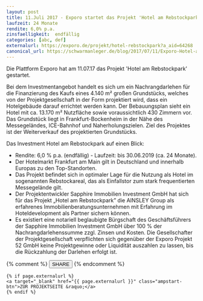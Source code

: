 ```yaml
---
layout: post
title: 11.Juli 2017 - Exporo startet das Projekt 'Hotel am Rebstockpark'
laufzeit: 24 Monate
rendite: 6,0% p.a.
zinsfaelligkeit:  endfällig
categories: [abc, def]
externalurl: https://exporo.de/projekt/hotel-rebstockpark?a_aid=64268
canonical_url: https://schwarmanleger.de/blog/2017/07/11/Exporo-Hotel-am-Rebstockpark.html
---
```


<p>Die Plattform Exporo hat am 11.07.17 das Projekt 'Hotel am Rebstockpark' gestartet.</p>

<p>Bei dem Investmentangebot handelt es sich um ein Nachrangdarlehen für die Finanzierung des Kaufs eines
4.140 m² großen Grundstücks, welches von der Projektgesellschaft in der Form projektiert wird, dass ein Hotelgebäude darauf errichtet werden kann. Der Bebauungsplan sieht ein Hotel mit ca. 13.170 m² Nutzfläche sowie voraussichtlich 430 Zimmern vor. Das Grundstück liegt in Frankfurt-Bockenheim in der Nähe des Messegeländes, ICE-Bahnhof und Naherholungszielen. Ziel des Projektes ist der Weiterverkauf des projektierten Grundstücks.
</p>

<p>Das Investment Hotel am Rebstockpark auf einen Blick:</p>
<ul>
    <li>Rendite: 6,0 % p.a. (endfällig) - Laufzeit: bis 30.06.2019 (ca. 24 Monate).</li>
    <li>Der Hotelmarkt Frankfurt am Main gilt in Deutschland und innerhalb Europas zu den Top-Standorten.</li>
    <li>Das Projekt befindet sich in optimaler Lage für die Nutzung als Hotel im sogenannten Rebstockareal, das als Einfallstor zum stark frequentierten Messegelände gilt. </li>
    <li>Der Projektentwickler Sapphire Immobilien Investment GmbH hat sich für das Projekt „Hotel am Rebstockpark” die AINSLEY Group als erfahrenes Immobilienberatungsunternehmen mit Erfahrung im Hoteldevelopment als Partner sichern können.</li>
    <li>Es existiert eine notariell beglaubigte Bürgschaft des Geschäftsführers der Sapphire Immobilien Investment GmbH über 100 % der Nachrangdarlehenssumme zzgl. Zinsen und Kosten. Die Gesellschafter der Projektgesellschaft verpflichten sich gegenüber der Exporo Projekt 52 GmbH keine Projektgewinne oder Liquidität auszahlen zu lassen, bis die Rückzahlung der Darlehen erfolgt ist.</li>
</ul>

<div class="blogbottom">
    {% comment %}
    <button>SHARE</button>
    {% endcomment %}

    {% if page.externalurl %}
    <a target="_blank" href="{{ page.externalurl }}" class="ampstart-btn">ZUR PROJEKTSEITE &raquo;</a>
    {% endif %}
    
</div>

